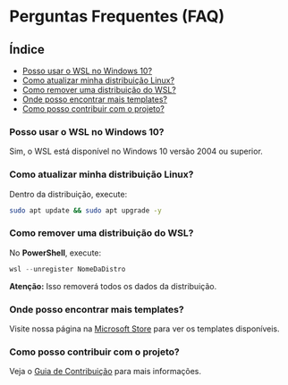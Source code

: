 # Perguntas Frequentes (FAQ)

 ## Índice

 - [Posso usar o WSL no Windows 10?](#posso-usar-o-wsl-no-windows-10)
 - [Como atualizar minha distribuição Linux?](#como-atualizar-minha-distribuição-linux)
 - [Como remover uma distribuição do WSL?](#como-remover-uma-distribuição-do-wsl)
 - [Onde posso encontrar mais templates?](#onde-posso-encontrar-mais-templates)
 - [Como posso contribuir com o projeto?](#como-posso-contribuir-com-o-projeto)

 ### Posso usar o WSL no Windows 10?

 Sim, o WSL está disponível no Windows 10 versão 2004 ou superior.

 ### Como atualizar minha distribuição Linux?

 Dentro da distribuição, execute:

 ```bash
 sudo apt update && sudo apt upgrade -y
 ```

 ### Como remover uma distribuição do WSL?

 No **PowerShell**, execute:

 ```powershell
 wsl --unregister NomeDaDistro
 ```

 **Atenção:** Isso removerá todos os dados da distribuição.

 ### Onde posso encontrar mais templates?

 Visite nossa página na [Microsoft Store](https://www.microsoft.com/store/apps/developer/SysDevTools) para ver os templates disponíveis.

 ### Como posso contribuir com o projeto?

 Veja o [Guia de Contribuição](./como-contribuir.md) para mais informações.
